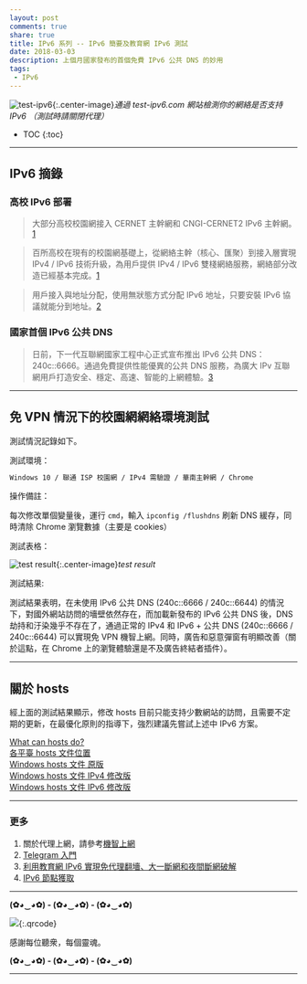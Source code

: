 ```yaml
---
layout: post
comments: true
share: true
title: IPv6 系列 -- IPv6 簡要及教育網 IPv6 測試
date: 2018-03-03
description: 上個月國家發布的首個免費 IPv6 公共 DNS 的妙用
tags: 
 - IPv6
---
```


![ test-ipv6 ](http://telegra.ph/file/55bf7878ea463b9206086.png){:.center-image}*通過 test-ipv6.com 網站檢測你的網絡是否支持 IPv6 （測試時請關閉代理）*

* TOC
{:toc}

---

## IPv6 摘錄 #

### 高校 IPv6 部署 #

> 大部分高校校園網接入 CERNET 主幹網和 CNGI-CERNET2 IPv6 主幹網。[1]

> 百所高校在現有的校園網基礎上，從網絡主幹（核心、匯聚）到接入層實現 IPv4 / IPv6 技術升級，為用戶提供 IPv4 / IPv6 雙棧網絡服務，網絡部分改造已經基本完成。[1]

> 用戶接入與地址分配，使用無狀態方式分配 IPv6 地址，只要安裝 IPv6 協議就能分到地址。[2]

### 國家首個 IPv6 公共 DNS #

> 日前，下一代互聯網國家工程中心正式宣布推出 IPv6 公共 DNS：240c::6666。通過免費提供性能優異的公共 DNS 服務，為廣大 IPv 互聯網用戶打造安全、穩定、高速、智能的上網體驗。[3]

---

## 免 VPN 情況下的校園網網絡環境測試 ##

測試情況記錄如下。

測試環境：

```bash
Windows 10 / 聯通 ISP 校園網 / IPv4 需驗證 / 華南主幹網 / Chrome
```

操作備註：

每次修改單個變量後，運行 `cmd`，輸入 `ipconfig /flushdns` 刷新 DNS 緩存，同時清除 Chrome 瀏覽數據（主要是 cookies）

測試表格：

![test result](http://telegra.ph/file/98b370111e77011cccb9e.png){:.center-image}*test result*

測試結果: 

測試結果表明，在未使用 IPv6 公共 DNS (240c::6666 / 240c::6644) 的情況下，對國外網站訪問的墻壁依然存在，而加載新發布的 IPv6 公共 DNS 後，DNS 劫持和汙染幾乎不存在了，通過正常的 IPv4 和 IPv6 + 公共 DNS (240c::6666 / 240c::6644) 可以實現免 VPN 機智上網。同時，廣告和惡意彈窗有明顯改善（關於這點，在 Chrome 上的瀏覽體驗還是不及廣告終結者插件）。

---

## 關於 hosts ###

經上面的測試結果顯示，修改 hosts 目前只能支持少數網站的訪問，且需要不定期的更新，在最優化原則的指導下，強烈建議先嘗試上述中 IPv6 方案。

[ What can hosts do? ](https://github.com/lennylxx/ipv6-hosts/wiki)  
[ 各平臺 hosts 文件位置 ](https://github.com/racaljk/hosts/wiki/各平臺-hosts-文件位置)  
[ Windows hosts 文件 原版 ](https://mega.nz/#!oFIWRQBQ!gmkubdP4r9hjenUGUfEpFIsshfHW6RtknR-nKUMepr0)  
[ Windows hosts 文件 IPv4 修改版 ](https://github.com/racaljk/hosts/blob/master/hosts)  
[ Windows hosts 文件 IPv6 修改版 ](https://raw.githubusercontent.com/lennylxx/ipv6-hosts/master/hosts)  

[1]:http://www.edu.cn/IPv6_xyw_7949/20100810/t20100810_506444.shtml

[2]:http://www.edu.cn/IPv6_xyw_7949/20100810/t20100810_506518.shtml

[3]:http://www.cfiec.net/news/s/?973.html

[4]:http://www.138vps.com/jc/1355.html

---

### 更多

1. 關於代理上網，請參考[機智上網](http://test007.gq/surf-the-real)
2. [Telegram 入門](http://test007.gq/Telegram)
3. [利用教育網 IPv6 實現免代理翻墻、大一斷網和夜間斷網破解](http://test007.gq/IPV6-edu)
4. [IPv6 節點獲取](http://test007.gq/IPV6-node)

---

**(✿◕‿◕✿) - (✿◕‿◕✿) - (✿◕‿◕✿)**

![](http://telegra.ph/file/266899c5402c9ebb14269.png){:.qrcode}

感謝每位聽衆，每個靈魂。

**(✿◕‿◕✿) - (✿◕‿◕✿) - (✿◕‿◕✿)**

---